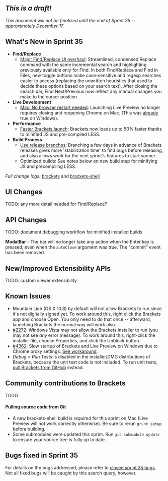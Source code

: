 _This is a draft!_
--------------------
_This document will not be finalized until the end of Sprint 35 -- approximately December 17._

What's New in Sprint 35
-----------------------
* **Find/Replace**
    * [Major Find/Replace UI overhaul](https://trello.com/c/pQb32zjf/1072-3-find-replace-ui-cleanup): Streamlined, condensed Replace command with the same incremental search and highlighting previously available only for Find. In both Find/Replace and Find in Files, new toggle buttons make case-sensitive and regexp searches easier to access (replacing the unwritten heuristics that used to decide these options based on your search text). After closing the search bar, Find Next/Previous now reflect any manual changes you make to the cursor position.
* **Live Development**
    * [Mac: No browser restart needed](https://github.com/adobe/brackets-shell/pull/359): Launching Live Preview no longer requires closing and reopening Chrome on Mac. (This was [already](https://github.com/adobe/brackets/wiki/Release-Notes:-Sprint-25) true on Windows).
* **Performance**
    * [Faster Brackets launch](https://github.com/adobe/brackets/pull/5776): Brackets now loads up to 50% faster thanks to minified JS and pre-compiled LESS.
* **Build Process**
    * [Use release branches](https://trello.com/c/nOXlN0yd/1069-1-infrastructure-support-for-release-timing): Branching a few days in advance of Brackets releases gives more 'stabilization time' to find bugs before releasing, and also allows work for the next sprint's features to start sooner.
    * Optimized builds: See notes below on new build step for minifying JS and precompiling LESS.

_Full change logs:_ [brackets](https://github.com/adobe/brackets/compare/sprint-34...sprint-35#commits_bucket) and [brackets-shell](https://github.com/adobe/brackets-shell/compare/sprint-34...sprint-35#commits_bucket)


UI Changes
----------
TODO: any more detail needed for Find/Replace?

API Changes
-----------
TODO: document debugging workflow for minified installed builds

**ModalBar** - The bar will no longer take any action when the Enter key is pressed, even when the `autoClose` argument was true. The "commit" event has been removed.

New/Improved Extensibility APIs
-------------------------------
TODO: custom viewer extensibility

Known Issues
------------
* Mountain Lion (OS X 10.8) by default will not allow Brackets to run since it's not digitally signed yet. To work around this, right click the Brackets app and choose Open. You only need to do that once -- afterward, launching Brackets the normal way will work also.
* [#2272](https://github.com/adobe/brackets/issues/2272): Windows Vista may not allow the Brackets installer to run (you may not see _any_ error message). To work around this, right-click the installer file, choose Properties, and click the Unblock button.
* [#4362](https://github.com/adobe/brackets/issues/4362): Slow startup of Brackets and Live Preview on Windows due to Chrome proxy settings. [See workaround](https://support.google.com/chrome/answer/106010?hl=en).
* _Debug > Run Tests_ is disabled in the installer/DMG distributions of Brackets, because the unit test code is not included. To run unit tests, [pull Brackets from GitHub](https://github.com/adobe/brackets/wiki/How-to-Hack-on-Brackets#wiki-getcode) instead.


Community contributions to Brackets
-----------------------------------
TODO

#### Pulling source code from Git
* A new brackets-shell build is _required_ for this sprint on Mac (Live Preview will not work correctly otherwise). Be sure to rerun `grunt setup` before building.
* Some submodules were updated this sprint. Run `git submodule update` to ensure your source tree is fully up to date.

Bugs fixed in Sprint 35
-----------------------
For details on the bugs addressed, please refer to [closed sprint 35 bugs](https://github.com/adobe/brackets/issues?labels=&milestone=22&state=closed). Not all fixed bugs will be caught by this search query, however.